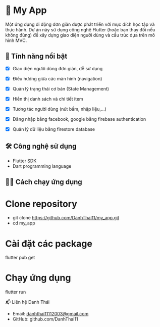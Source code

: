 # 📱 My App

Một ứng dụng di động đơn giản được phát triển với mục đích học tập và thực hành. Dự án này sử dụng công nghệ Flutter (hoặc bạn thay đổi nếu không đúng) để xây dựng giao diện người dùng và cấu trúc dựa trên mô hình MVC.

## 🚀 Tính năng nổi bật

- [x] Giao diện người dùng đơn giản, dễ sử dụng
- [x] Điều hướng giữa các màn hình (navigation)
- [x] Quản lý trạng thái cơ bản (State Management)
- [x] Hiển thị danh sách và chi tiết item
- [x] Tương tác người dùng (nút bấm, nhập liệu,...)
- [x] Đăng nhập bằng facebook, google bằng firebase authentication
- [x] Quản lý dữ liệu bằng firestore database 


## 🛠️ Công nghệ sử dụng

- Flutter SDK
- Dart programming language


## 🧑‍💻 Cách chạy ứng dụng

# Clone repository
- git clone https://github.com/DanhThai11/my_app.git
- cd my_app

# Cài đặt các package
flutter pub get

# Chạy ứng dụng
flutter run

📬 Liên hệ
Danh Thái
- Email: danhthai11112003@gmail.com
- GitHub: github.com/DanhThai11


